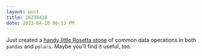 ```yaml
---
layout: post
title: 20230410
date: 2023-04-10 06:13 PM
---
```


Just created a [handy little Rosetta stone](https://github.com/WinVector/Examples/blob/main/pandas_polars_rosettastone/rosetta.ipynb) of common data operations in both `pandas` and `polars`. Maybe you’ll find it useful, too.